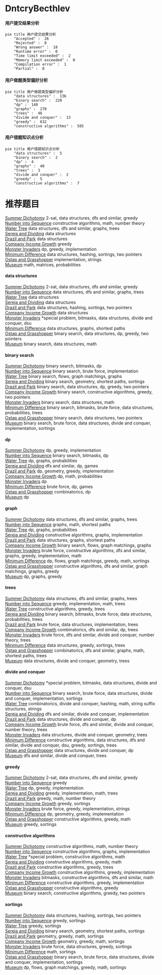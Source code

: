# DntcryBecthlev
<!-- tabs:start -->
#### **用户提交结果分析**

```mermaid
pie title 用户提交结果分析
    "Accepted" :  26
    "Rejected" :  0
    "Wrong answer" :  18
    "Runtime error" :  0
    "Time limit exceeded" :  2
    "Memory limit exceeded" :  0
    "Compilation error" :  1
    "Partial" :  0
```
#### **用户做题类型偏好分析**

```mermaid
pie title 用户做题类型偏好分析
    "data structures" :  136
    "binary search" :  220
    "dp" :  148
    "graphs" :  270
    "trees" :  46
    "divide and conquer" :  13
    "greedy" :  632
    "constructive algorithms" :  585
```
#### **用户错题知识点分析**

```mermaid
pie title 用户错题知识点分析
    "data structures" :  5
    "binary search" :  2
    "dp" :  4
    "graphs" :  40
    "trees" :  3
    "divide and conquer" :  2
    "greedy" :  5
    "constructive algorithms" :  7
```
<!-- tabs:end -->
# 推荐题目
[Summer Dichotomy](http://codeforces.com/problemset/problem/538/H)		2-sat,
                        data structures,
                        dfs and similar,
                        greedy		  
[Number into Sequence](http://codeforces.com/problemset/problem/1454/D)		constructive algorithms,
                        math,
                        number theory		  
[Water Tree](http://codeforces.com/problemset/problem/343/D)		data structures,
                        dfs and similar,
                        graphs,
                        trees		  
[Sereja and Dividing](http://codeforces.com/problemset/problem/380/E)		data structures		  
[Drazil and Park](https://codeforces.com/contest/516/problem/C)		data structures		  
[Company Income Growth](http://codeforces.com/problemset/problem/39/B)		greedy		  
[Monster Invaders](http://codeforces.com/problemset/problem/1396/C)		dp,
                        greedy,
                        implementation		  
[Minimum Difference](http://codeforces.com/problemset/problem/1476/G)		data structures,
                        hashing,
                        sortings,
                        two pointers		  
[Ostap and Grasshopper](http://codeforces.com/problemset/problem/735/A)		implementation,
                        strings		  
[Museum](http://codeforces.com/problemset/problem/113/D)		math,
                        matrices,
                        probabilities		  
<!-- tabs:start -->
#### **data structures**
[Summer Dichotomy](http://codeforces.com/problemset/problem/538/H)		2-sat,
                        data structures,
                        dfs and similar,
                        greedy		  
[Number into Sequence](http://codeforces.com/problemset/problem/343/D)		data structures,
                        dfs and similar,
                        graphs,
                        trees		  
[Water Tree](http://codeforces.com/problemset/problem/380/E)		data structures		  
[Sereja and Dividing](https://codeforces.com/contest/516/problem/C)		data structures		  
[Drazil and Park](http://codeforces.com/problemset/problem/1476/G)		data structures,
                        hashing,
                        sortings,
                        two pointers		  
[Company Income Growth](http://codeforces.com/problemset/problem/455/D)		data structures		  
[Monster Invaders](http://codeforces.com/problemset/problem/1386/C)		*special problem,
                        bitmasks,
                        data structures,
                        divide and conquer,
                        dsu		  
[Minimum Difference](http://codeforces.com/problemset/problem/786/B)		data structures,
                        graphs,
                        shortest paths		  
[Ostap and Grasshopper](http://codeforces.com/problemset/problem/1492/C)		binary search,
                        data structures,
                        dp,
                        greedy,
                        two pointers		  
[Museum](http://codeforces.com/problemset/problem/1490/G)		binary search,
                        data structures,
                        math		  
#### **binary search**
[Summer Dichotomy](http://codeforces.com/problemset/problem/1288/D)		binary search,
                        bitmasks,
                        dp		  
[Number into Sequence](http://codeforces.com/problemset/problem/1011/B)		binary search,
                        brute force,
                        implementation		  
[Water Tree](http://codeforces.com/problemset/problem/1423/B)		binary search,
                        flows,
                        graph matchings,
                        graphs		  
[Sereja and Dividing](http://codeforces.com/problemset/problem/1486/B)		binary search,
                        geometry,
                        shortest paths,
                        sortings		  
[Drazil and Park](http://codeforces.com/problemset/problem/1492/C)		binary search,
                        data structures,
                        dp,
                        greedy,
                        two pointers		  
[Company Income Growth](http://codeforces.com/problemset/problem/1463/D)		binary search,
                        constructive algorithms,
                        greedy,
                        two pointers		  
[Monster Invaders](http://codeforces.com/problemset/problem/1490/G)		binary search,
                        data structures,
                        math		  
[Minimum Difference](http://codeforces.com/problemset/problem/1479/D)		binary search,
                        bitmasks,
                        brute force,
                        data structures,
                        probabilities,
                        trees		  
[Ostap and Grasshopper](http://codeforces.com/problemset/problem/1436/E)		binary search,
                        data structures,
                        two pointers		  
[Museum](http://codeforces.com/problemset/problem/1461/D)		binary search,
                        brute force,
                        data structures,
                        divide and conquer,
                        implementation,
                        sortings		  
#### **dp**
[Summer Dichotomy](http://codeforces.com/problemset/problem/1396/C)		dp,
                        greedy,
                        implementation		  
[Number into Sequence](http://codeforces.com/problemset/problem/1288/D)		binary search,
                        bitmasks,
                        dp		  
[Water Tree](https://codeforces.com/contest/1314/problem/D)		dp,
                        graphs,
                        probabilities		  
[Sereja and Dividing](http://codeforces.com/problemset/problem/786/A)		dfs and similar,
                        dp,
                        games		  
[Drazil and Park](http://codeforces.com/problemset/problem/671/A)		dp,
                        geometry,
                        greedy,
                        implementation		  
[Company Income Growth](http://codeforces.com/problemset/problem/261/B)		dp,
                        math,
                        probabilities		  
[Monster Invaders](http://codeforces.com/problemset/problem/106/C)		dp		  
[Minimum Difference](http://codeforces.com/problemset/problem/1033/C)		brute force,
                        dp,
                        games		  
[Ostap and Grasshopper](http://codeforces.com/problemset/problem/1000/D)		combinatorics,
                        dp		  
[Museum](http://codeforces.com/problemset/problem/1227/F1)		dp		  
#### **graph**
[Summer Dichotomy](http://codeforces.com/problemset/problem/343/D)		data structures,
                        dfs and similar,
                        graphs,
                        trees		  
[Number into Sequence](http://codeforces.com/problemset/problem/370/A)		graphs,
                        math,
                        shortest paths		  
[Water Tree](https://codeforces.com/contest/1314/problem/D)		dp,
                        graphs,
                        probabilities		  
[Sereja and Dividing](http://codeforces.com/problemset/problem/1301/D)		constructive algorithms,
                        graphs,
                        implementation		  
[Drazil and Park](http://codeforces.com/problemset/problem/786/B)		data structures,
                        graphs,
                        shortest paths		  
[Company Income Growth](http://codeforces.com/problemset/problem/1423/B)		binary search,
                        flows,
                        graph matchings,
                        graphs		  
[Monster Invaders](http://codeforces.com/problemset/problem/1487/C)		brute force,
                        constructive algorithms,
                        dfs and similar,
                        graphs,
                        greedy,
                        implementation,
                        math		  
[Minimum Difference](http://codeforces.com/problemset/problem/1437/C)		dp,
                        flows,
                        graph matchings,
                        greedy,
                        math,
                        sortings		  
[Ostap and Grasshopper](http://codeforces.com/problemset/problem/1470/D)		constructive algorithms,
                        dfs and similar,
                        graph matchings,
                        graphs,
                        greedy		  
[Museum](http://codeforces.com/problemset/problem/1476/C)		dp,
                        graphs,
                        greedy		  
#### **trees**
[Summer Dichotomy](http://codeforces.com/problemset/problem/343/D)		data structures,
                        dfs and similar,
                        graphs,
                        trees		  
[Number into Sequence](http://codeforces.com/problemset/problem/1361/D)		greedy,
                        implementation,
                        math,
                        trees		  
[Water Tree](http://codeforces.com/problemset/problem/1283/F)		constructive algorithms,
                        greedy,
                        trees		  
[Sereja and Dividing](http://codeforces.com/problemset/problem/1479/D)		binary search,
                        bitmasks,
                        brute force,
                        data structures,
                        probabilities,
                        trees		  
[Drazil and Park](http://codeforces.com/problemset/problem/1511/C)		brute force,
                        data structures,
                        implementation,
                        trees		  
[Company Income Growth](http://codeforces.com/problemset/problem/1499/F)		combinatorics,
                        dfs and similar,
                        dp,
                        trees		  
[Monster Invaders](http://codeforces.com/problemset/problem/1491/E)		brute force,
                        dfs and similar,
                        divide and conquer,
                        number theory,
                        trees		  
[Minimum Difference](http://codeforces.com/problemset/problem/1466/D)		data structures,
                        greedy,
                        sortings,
                        trees		  
[Ostap and Grasshopper](http://codeforces.com/problemset/problem/1495/D)		combinatorics,
                        dfs and similar,
                        graphs,
                        math,
                        shortest paths,
                        trees		  
[Museum](http://codeforces.com/problemset/problem/1303/G)		data structures,
                        divide and conquer,
                        geometry,
                        trees		  
#### **divide and conquer**
[Summer Dichotomy](http://codeforces.com/problemset/problem/1386/C)		*special problem,
                        bitmasks,
                        data structures,
                        divide and conquer,
                        dsu		  
[Number into Sequence](http://codeforces.com/problemset/problem/1461/D)		binary search,
                        brute force,
                        data structures,
                        divide and conquer,
                        implementation,
                        sortings		  
[Water Tree](http://codeforces.com/problemset/problem/1466/G)		combinatorics,
                        divide and conquer,
                        hashing,
                        math,
                        string suffix structures,
                        strings		  
[Sereja and Dividing](http://codeforces.com/problemset/problem/1490/D)		dfs and similar,
                        divide and conquer,
                        implementation		  
[Drazil and Park](https://codeforces.com/contest/1483/problem/C)		data structures,
                        divide and conquer,
                        dp		  
[Company Income Growth](http://codeforces.com/problemset/problem/1491/E)		brute force,
                        dfs and similar,
                        divide and conquer,
                        number theory,
                        trees		  
[Monster Invaders](http://codeforces.com/problemset/problem/1303/G)		data structures,
                        divide and conquer,
                        geometry,
                        trees		  
[Minimum Difference](http://codeforces.com/problemset/problem/1494/D)		constructive algorithms,
                        data structures,
                        dfs and similar,
                        divide and conquer,
                        dsu,
                        greedy,
                        sortings,
                        trees		  
[Ostap and Grasshopper](http://codeforces.com/problemset/problem/1482/E)		data structures,
                        divide and conquer,
                        dp		  
[Museum](http://codeforces.com/problemset/problem/566/C)		dfs and similar,
                        divide and conquer,
                        trees		  
#### **greedy**
[Summer Dichotomy](http://codeforces.com/problemset/problem/538/H)		2-sat,
                        data structures,
                        dfs and similar,
                        greedy		  
[Number into Sequence](http://codeforces.com/problemset/problem/39/B)		greedy		  
[Water Tree](http://codeforces.com/problemset/problem/1396/C)		dp,
                        greedy,
                        implementation		  
[Sereja and Dividing](http://codeforces.com/problemset/problem/1361/D)		greedy,
                        implementation,
                        math,
                        trees		  
[Drazil and Park](http://codeforces.com/problemset/problem/1294/C)		greedy,
                        math,
                        number theory		  
[Company Income Growth](http://codeforces.com/problemset/problem/1360/B)		greedy,
                        sortings		  
[Monster Invaders](http://codeforces.com/problemset/problem/1411/D)		brute force,
                        greedy,
                        implementation,
                        strings		  
[Minimum Difference](http://codeforces.com/problemset/problem/671/A)		dp,
                        geometry,
                        greedy,
                        implementation		  
[Ostap and Grasshopper](http://codeforces.com/problemset/problem/476/D)		constructive algorithms,
                        greedy,
                        math		  
[Museum](http://codeforces.com/problemset/problem/1358/B)		greedy,
                        sortings		  
#### **constructive algorithms**
[Summer Dichotomy](http://codeforces.com/problemset/problem/1454/D)		constructive algorithms,
                        math,
                        number theory		  
[Number into Sequence](http://codeforces.com/problemset/problem/1301/D)		constructive algorithms,
                        graphs,
                        implementation		  
[Water Tree](http://codeforces.com/problemset/problem/638/A)		*special problem,
                        constructive algorithms,
                        math		  
[Sereja and Dividing](http://codeforces.com/problemset/problem/476/D)		constructive algorithms,
                        greedy,
                        math		  
[Drazil and Park](http://codeforces.com/problemset/problem/1283/F)		constructive algorithms,
                        greedy,
                        trees		  
[Company Income Growth](http://codeforces.com/problemset/problem/1207/B)		constructive algorithms,
                        greedy,
                        implementation		  
[Monster Invaders](http://codeforces.com/problemset/problem/1152/B)		bitmasks,
                        constructive algorithms,
                        dfs and similar,
                        math		  
[Minimum Difference](http://codeforces.com/problemset/problem/1428/D)		constructive algorithms,
                        greedy,
                        implementation		  
[Ostap and Grasshopper](http://codeforces.com/problemset/problem/1493/A)		constructive algorithms,
                        greedy		  
[Museum](http://codeforces.com/problemset/problem/1463/D)		binary search,
                        constructive algorithms,
                        greedy,
                        two pointers		  
#### **sortings**
[Summer Dichotomy](http://codeforces.com/problemset/problem/1476/G)		data structures,
                        hashing,
                        sortings,
                        two pointers		  
[Number into Sequence](http://codeforces.com/problemset/problem/1360/B)		greedy,
                        sortings		  
[Water Tree](http://codeforces.com/problemset/problem/1358/B)		greedy,
                        sortings		  
[Sereja and Dividing](http://codeforces.com/problemset/problem/1486/B)		binary search,
                        geometry,
                        shortest paths,
                        sortings		  
[Drazil and Park](https://codeforces.com/contest/1496/problem/C)		geometry,
                        greedy,
                        math,
                        sortings		  
[Company Income Growth](http://codeforces.com/problemset/problem/1495/A)		geometry,
                        greedy,
                        math,
                        sortings		  
[Monster Invaders](http://codeforces.com/problemset/problem/1497/A)		brute force,
                        data structures,
                        greedy,
                        sortings		  
[Minimum Difference](http://codeforces.com/problemset/problem/1427/A)		math,
                        sortings		  
[Ostap and Grasshopper](http://codeforces.com/problemset/problem/1461/D)		binary search,
                        brute force,
                        data structures,
                        divide and conquer,
                        implementation,
                        sortings		  
[Museum](http://codeforces.com/problemset/problem/1437/C)		dp,
                        flows,
                        graph matchings,
                        greedy,
                        math,
                        sortings		  
<!-- tabs:end -->
